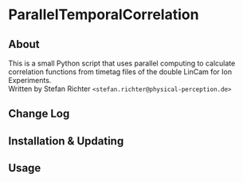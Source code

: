 # ParallelTemporalCorrelation #
## About ##
This is a small Python script that uses parallel computing to calculate correlation functions from timetag files of the double LinCam for Ion Experiments.<br>
Written by Stefan Richter `<stefan.richter@physical-perception.de>`

## Change Log ##


## Installation & Updating ##


## Usage ##

